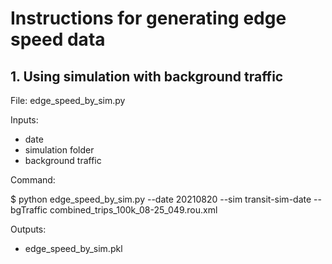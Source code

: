 # Instructions for generating edge speed data

## 1. Using simulation with background traffic

File: edge_speed_by_sim.py

Inputs:
- date
- simulation folder
- background traffic

Command:

$ python edge_speed_by_sim.py --date 20210820 --sim transit-sim-date --bgTraffic combined_trips_100k_08-25_049.rou.xml

Outputs:
- edge_speed_by_sim.pkl
